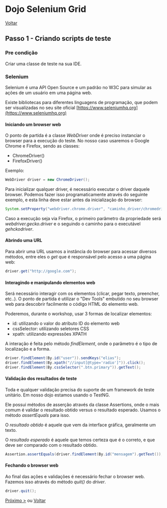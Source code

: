 # Dojo Selenium Grid

[Voltar](index.md)

## Passo 1 - Criando scripts de teste

### Pre condição

Criar uma classe de teste na sua IDE.

### Selenium

Selenium é uma API Open Source e um padrão no W3C para simular as ações de um usuário em uma página web.

Existe bibliotecas para diferentes linguagens de programação, que podem ser visualizadas no seu site oficial [https://www.seleniumhq.org](https://www.seleniumhq.org)

#### Iniciando um browser web

O ponto de partida é a classe _WebDriver_ onde é preciso instanciar o browser para a execução do teste. No nosso caso usaremos o Google Chrome e Firefox, sendo as classes:

* ChromeDriver()
* FirefoxDriver()

Exemplo:

```java
WebDriver driver = new ChromeDriver();
```

Para inicializar qualquer driver, é necessário executar o driver daquele browser. Podemos fazer isso programaticamente através do seguinte exemplo, e esta linha deve estar antes da inicialização do browser:

```java
System.setProperty("webdriver.chrome.driver", "caminho_driver/chromedriver.exe");
```

Caso a execução seja via Firefox, o primeiro parâmetro da propriedade será _webdriver.gecko.driver_ e o seguindo o caminho para o executável _gehckodriver_.

#### Abrindo uma URL

Para abrir uma URL usamos a instância do browser para acessar diversos métodos, entre eles o _get_ que é responsável pelo acesso a uma página web:

```java
driver.get("http://google.com");
```

#### Interagindo e manipulando elementos web

Será necessário interagir com os elementos (clicar, pegar texto, preencher, etc..). O ponto de partida é utilizar o "Dev Tools" embutido no seu browser web para descobrir facilmente o código HTML do elemento web.

Poderemos, durante o workshop, usar 3 formas de localizar elementos:

* id: utilizando o valor do atributo ID do elemento web
* cssSelector: utilizando seletores CSS
* xpath: utilizando expressões XPATH

A interação é feita pelo método _findElement_, onde o parâmetro é o tipo de localização e a forma.

```java
driver.findElement(By.id("user")).sendKeys("elias");
driver.findElement(By.xpath("//input[@type='radio']")).click();
driver.findElement(By.cssSelector(".btn.primary")).getText();
```

#### Validação dos resultados de teste

Toda e qualquer validação precisa do suporte de um framework de teste unitário. Em nosso dojo estamos usando o TestNG.

Ele possui métodos de asserção através da classe Assertions, onde o mais comum é validar o resultado obtido versus o resultado esperado. Usamos o método _assertEquals_ para isso.

O _resultado obtido_ é aquele que vem da interface gráfica, geralmente um texto.

O _resultado esperado_ é aquele que temos certeza que é o correto, e que deve ser comparado com o resultado obtido.

```java
Assertion.assertEquals(driver.findElement(By.id("mensagem").getText()), "Salvo com sucesso!");
```

#### Fechando o browser web

Ao final das ações e validações é necessário fechar o browser web.
Fazemos isso através do método _quit()_ do _driver_.

```java
driver.quit();
```

[Próximo >](passo2.md) ou [Voltar](index.md)